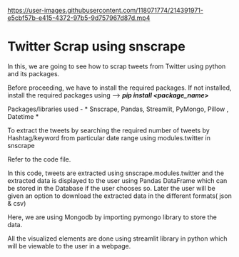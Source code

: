 

https://user-images.githubusercontent.com/118071774/214391971-e5cbf57b-e415-4372-97b5-9d757967d87d.mp4

# Twitter Scrap using snscrape

In this, we are going to see how to scrap tweets from Twitter using python and its packages.

Before proceeding, we have to install the required packages. If not installed, install the required packages using --> ***pip install <package_name>***

Packages/libraries used -  * Snscrape, Pandas, Streamlit, PyMongo, Pillow , Datetime *

To extract the tweets by searching the required number of tweets by Hashtag/keyword from particular date range using modules.twitter in snscrape

Refer to the code file.

In this code, tweets are extracted using snscrape.modules.twitter and the extracted data is displayed to the user using Pandas DataFrame which can be stored in the Database if the user chooses so. Later the user will be given an option to download the extracted data in the different formats( json & csv)

Here, we are using Mongodb by importing pymongo library to store the data.

All the visualized elements are done using streamlit library in python which will be viewable to the user in a webpage.
